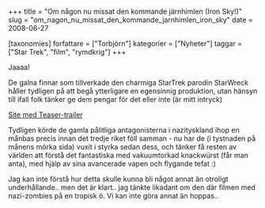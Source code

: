 +++
title = "Om någon nu missat den kommande järnhimlen (Iron Sky!)"
slug = "om_nagon_nu_missat_den_kommande_jarnhimlen_iron_sky"
date = 2008-06-27

[taxonomies]
forfattare = ["Torbjörn"]
kategorier = ["Nyheter"]
taggar = ["Star Trek", "film", "rymdkrig"]
+++

Jaaaa!

De galna finnar som tillverkade den charmiga StarTrek parodin StarWreck håller tydligen på att begå ytterligare en egensinnig produktion, utan hänsyn till ifall folk tänker ge dem pengar för det eller inte (är mitt intryck)

[Site med Teaser-trailer](http://www.ironsky.net/site/?p=16)

Tydligen körde de gamla pålitliga antagonisterna i nazityskland ihop en månbas precis innan det tredje riket föll samman - nu har de (i tystnaden på månens mörka sida) vuxit i styrka sedan dess, och tänker få resten av världen att förstå det fantastiska med vakuumtorkad knackwürst (får man anta), med hjälp av sina avancerade vapen och flygande tefat :) 

Jag kan inte förstå hur detta skulle kunna bli något annat än otroligt underhållande.. men det är klart.. jag tänkte likadant om den där filmen med nazi-zombies på en tropisk ö. Vi kan inte göra annat än hoppas..
